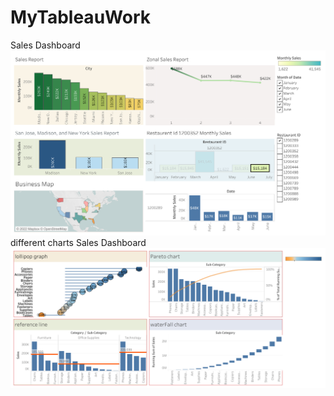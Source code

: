 # MyTableauWork
Sales Dashboard
![alt text](https://github.com/NabanitaBorua/MyTableauWork/blob/main/Dashboard%201.png)
different charts Sales Dashboard
![alt text](https://github.com/NabanitaBorua/MyTableauWork/blob/main/Dashboard%202.png)
